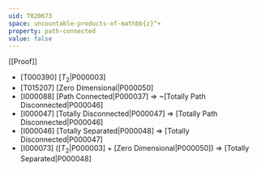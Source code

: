 ```yaml
---
uid: T020673
space: uncountable-products-of-mathbb{z}^+
property: path-connected
value: false
---
```

[[Proof]]

* [T000390] [$T_2$|P000003]
* [T015207] [Zero Dimensional|P000050]
* [I000088] [Path Connected|P000037] => ~[Totally Path Disconnected|P000046]
* [I000047] [Totally Disconnected|P000047] => [Totally Path Disconnected|P000046]
* [I000046] [Totally Separated|P000048] => [Totally Disconnected|P000047]
* [I000073] ([$T_2$|P000003] + [Zero Dimensional|P000050]) => [Totally Separated|P000048]

